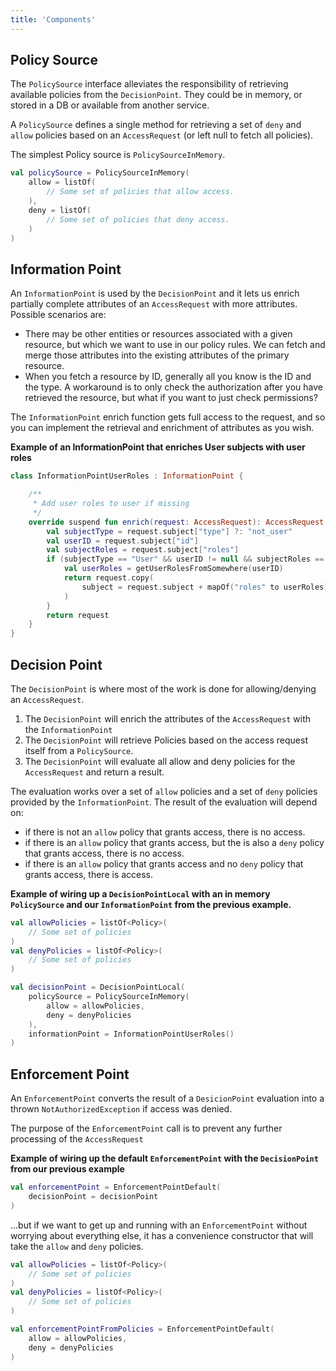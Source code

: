 ```yaml
---
title: 'Components'
---
```


## Policy Source

The `PolicySource` interface alleviates the responsibility of retrieving available policies from the `DecisionPoint`.
They could be in memory, or stored in a DB or available from another service.

A `PolicySource` defines a single method for retrieving a set of `deny` and `allow` policies based on
an `AccessRequest` (or left null to fetch all policies).

The simplest Policy source is `PolicySourceInMemory`.

```kotlin
val policySource = PolicySourceInMemory(
    allow = listOf(
        // Some set of policies that allow access.
    ),
    deny = listOf(
        // Some set of policies that deny access.
    )
)
```

## Information Point

An `InformationPoint` is used by the `DecisionPoint` and it lets us enrich partially complete attributes of
an `AccessRequest` with more attributes. Possible scenarios are:

- There may be other entities or resources associated with a given resource, but which we want to use in our policy
  rules. We can fetch and merge those attributes into the existing attributes of the primary resource.
- When you fetch a resource by ID, generally all you know is the ID and the type. A workaround is to only check the
  authorization after you have retrieved the resource, but what if you want to just check permissions?

The `InformationPoint` enrich function gets full access to the request, and so you can implement the retrieval and
enrichment of attributes as you wish.

**Example of an InformationPoint that enriches User subjects with user roles**

```kotlin
class InformationPointUserRoles : InformationPoint {

    /**
     * Add user roles to user if missing
     */
    override suspend fun enrich(request: AccessRequest): AccessRequest {
        val subjectType = request.subject["type"] ?: "not_user"
        val userID = request.subject["id"]
        val subjectRoles = request.subject["roles"]
        if (subjectType == "User" && userID != null && subjectRoles == null) {
            val userRoles = getUserRolesFromSomewhere(userID)
            return request.copy(
                subject = request.subject + mapOf("roles" to userRoles)
            )
        }
        return request
    }
}
```

## Decision Point

The `DecisionPoint` is where most of the work is done for allowing/denying an `AccessRequest`.

1) The `DecisionPoint` will enrich the attributes of the `AccessRequest` with the `InformationPoint`
2) The `DecisionPoint` will retrieve Policies based on the access request itself from a `PolicySource`.
3) The `DecisionPoint` will evaluate all allow and deny policies for the `AccessRequest` and return a result.

The evaluation works over a set of `allow` policies and a set of `deny` policies provided by the `InformationPoint`. The
result of the evaluation will depend on:

- if there is not an `allow` policy that grants access, there is no access.
- if there is an `allow` policy that grants access, but the is also a `deny` policy that grants access, there is no
  access.
- if there is an `allow` policy that grants access and no `deny` policy that grants access, there is access.

**Example of wiring up a `DecisionPointLocal` with an in memory `PolicySource` and our `InformationPoint` from the
previous example.**

```kotlin
val allowPolicies = listOf<Policy>(
    // Some set of policies
)
val denyPolicies = listOf<Policy>(
    // Some set of policies
)

val decisionPoint = DecisionPointLocal(
    policySource = PolicySourceInMemory(
        allow = allowPolicies,
        deny = denyPolicies
    ),
    informationPoint = InformationPointUserRoles()
)
```

## Enforcement Point

An `EnforcementPoint` converts the result of a `DesicionPoint` evaluation into a thrown `NotAuthorizedException` if
access was denied.

The purpose of the `EnforcementPoint` call is to prevent any further processing of the `AccessRequest`

**Example of wiring up the default `EnforcementPoint` with the `DecisionPoint` from our previous example**

```kotlin
val enforcementPoint = EnforcementPointDefault(
    decisionPoint = decisionPoint
)
```

...but if we want to get up and running with an `EnforcementPoint` without worrying about everything else, it has a
convenience constructor that will take the `allow` and `deny` policies.

```kotlin
val allowPolicies = listOf<Policy>(
    // Some set of policies
)
val denyPolicies = listOf<Policy>(
    // Some set of policies
)

val enforcementPointFromPolicies = EnforcementPointDefault(
    allow = allowPolicies,
    deny = denyPolicies
)
```
